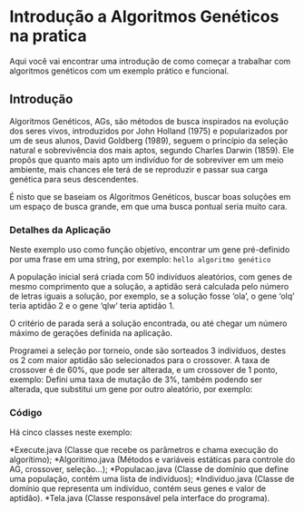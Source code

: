 # Introdução a Algoritmos Genéticos na pratica
Aqui você vai encontrar uma introdução de como começar a trabalhar com algoritmos genéticos com um exemplo prático e funcional.

## Introdução

  Algoritmos Genéticos, AGs, são métodos de busca inspirados na evolução dos seres vivos, introduzidos por John Holland (1975) e popularizados por um de seus alunos, David Goldberg (1989), seguem o princípio da seleção natural e sobrevivência dos mais aptos, segundo Charles Darwin (1859). Ele propôs que quanto mais apto um indivíduo for de sobreviver em um meio ambiente, mais chances ele terá de se reproduzir e passar sua carga genética para seus descendentes.

É nisto que se baseiam os Algoritmos Genéticos, buscar boas soluções em um espaço de busca grande, em que uma busca pontual seria muito cara.

### Detalhes da Aplicação

Neste exemplo uso como função objetivo, encontrar um gene pré-definido por uma frase em uma string, por exemplo:  `hello algoritmo genético`

A população inicial será criada com 50 indivíduos aleatórios, com genes de mesmo comprimento que a solução, a aptidão será calculada pelo número de letras iguais a solução, por exemplo, se a solução fosse ‘ola’, o gene ‘olq’ teria aptidão 2 e o gene ‘qlw’ teria aptidão 1.

O critério de parada será a solução encontrada, ou até chegar um número máximo de gerações definida na aplicação.

Programei a seleção por torneio, onde são sorteados 3 indivíduos, destes os 2 com maior aptidão são selecionados para o crossover. A taxa de crossover é de 60%, que pode ser alterada, e um crossover de 1 ponto, exemplo:
Defini uma taxa de mutação de 3%, também podendo ser alterada, que substitui um gene por outro aleatório, por exemplo:

### Código

Há cinco classes neste exemplo:

*Execute.java (Classe que recebe os parâmetros e chama execução do algorítimo);
*Algoritimo.java (Métodos e variáveis estáticas para controle do AG, crossover, seleção…);
*Populacao.java (Classe de domínio que define uma população, contém uma lista de indivíduos);
*Individuo.java (Classe de domínio que representa um indivíduo, contém seus genes e valor de aptidão).
*Tela.java (Classe responsável pela interface do programa).
